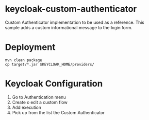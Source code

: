 # keycloak-custom-authenticator
Custom Authenticator implementation to be used as a reference. 
This sample adds a custom informational message to the login form.

# Deployment
```shell script
mvn clean package
cp target/*.jar $KEYCLOAK_HOME/providers/
```

# Keycloak Configuration

1. Go to Authentication menu
2. Create o edit a custom flow
3. Add execution
4. Pick up from the list the Custom Authenticator
